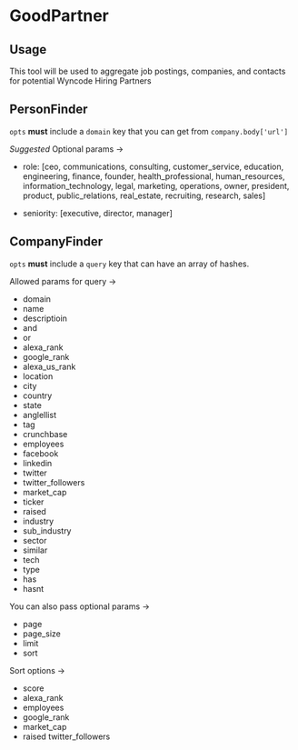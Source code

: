 # GoodPartner

## Usage

This tool will be used to aggregate job postings,
companies, and contacts for potential Wyncode Hiring Partners

## PersonFinder
`opts` **must** include a `domain` key
that you can get from `company.body['url']`

_Suggested_ Optional params ->
 - role:      [ceo, communications, consulting, customer_service, education, engineering, finance, founder,
               health_professional, human_resources, information_technology, legal, marketing, operations,
               owner, president, product, public_relations, real_estate, recruiting, research, sales]
         
 - seniority: [executive, director, manager]

## CompanyFinder

`opts` **must** include a `query` key
that can have an array of hashes.

Allowed params for query ->

 - domain
 - name
 - descriptioin
 - and
 - or
 - alexa_rank
 - google_rank
 - alexa_us_rank
 - location
 - city
 - country
 - state
 - anglellist
 - tag
 - crunchbase
 - employees
 - facebook
 - linkedin
 - twitter
 - twitter_followers
 - market_cap
 - ticker
 - raised
 - industry
 - sub_industry
 - sector
 - similar
 - tech
 - type
 - has
 - hasnt

You can also pass optional params ->
 - page
 - page_size
 - limit
 - sort

Sort options ->
 - score
 - alexa_rank
 - employees
 - google_rank
 - market_cap
 - raised twitter_followers

